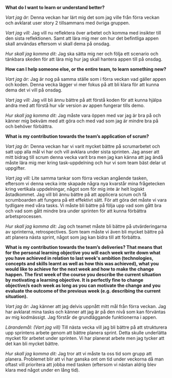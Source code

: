 **What do I want to learn or understand better?**

*Vart jag är:*
Denna veckan har lärt mig det som jag ville från förra veckan och avklarat user story 2 tillsammans med övriga gruppen. 

*Vart jag vill:*
Jag vill nu reflektera över arbetet och komma med insikter till den sista reflektionen. Samt att lära mig mer om hur det befintliga 
appen skall användas eftersom vi skall dema på onsdag.

*Hur skall jag komma dit:*
Jag ska sätta mig ner och följa ett scenario och tänkbara skeden för att lära mig hur jag skall hantera appen till på onsdag.

**How can I help someone else, or the entire team, to learn something new?**

*Vart jag är:*
Jag är nog på samma ställe som i förra veckan vad gäller appen och koden. Denna vecka lägger vi mer fokus på att bli klara för 
att kunna dema det vi vill på onsdag. 

*Vart jag vill:*
Jag vill bli ännu bättre på att förstå koden för att kunna hjälpa andra med att förstå hur vår version av appen
fungerar tills demo.

*Hur skall jag komma dit:*
Jag måste vara öppen med var jag är bra på och känner mig bekväm med att 
göra och med vad som jag är mindre bra på och behöver förbättra.

**What is my contribution towards the team’s application of scrum?**

*Vart jag är:*
Denna veckan har vi varit mycket bättre på scrumarbetet och satt upp alla mål vi har och vill avklara under sista sprinten. 
Jag anser att mitt bidrag till scrum denna vecka varit bra men jag kan känna att jag ändå måste lära mig mer kring task-uppdelning
och hur vi som team bäst delar ut uppgifter.

*Vart jag vill:*
Lite samma tankar som förra veckan angående tasken, eftersom vi denna vecka inte skapade några nya kvarstår mina frågetecken kring
vertikala uppdelningar, något som för mig inte är helt logiskt åstadkommet.
Jag vill bli ännu bättre på att applicera scrum och få scrumboarden att fungera på ett effektivt sätt.
För att göra det måste vi vara tydligare med våra tasks. 
Vi måste bli bättre på följa upp vad som gått bra och vad 
som gått mindre bra under sprinten för att kunna förbättra arbetsprocessen.

*Hur skall jag komma dit:*
Jag och teamet måste bli bättre på utvärderingarna av sprinterna, retrospectives. Som team måste vi även bli mycket bättre på att 
planera nästa sprint, något som jag kan bidra till att förbättra.

**What is my contribution towards the team’s deliveries? That means that for the personal learning objective you will each week write down what you have achieved in relation to last week's ambition (technologies, concepts and skills learnt as well as how this was achieved), what you would like to achieve for the next week and how to make the change happen. The first week of the course you describe the current situation by motivating a learning objective. It is perfectly fine to change objective/s each week as long as you can motivate the change and you evaluate the outcome of the previous week (e.g. describing the current situation).**

*Vart jag är:*
Jag känner att jag delvis uppnått mitt mål från förra veckan. Jag har avklarat mina tasks och känner att jag är på den nivå som
kan förväntas av mig kodmässigt. Jag förstår de grundläggande funktionerna i appen.

*Lärandemål: (Vart jag vill)*
Till nästa vecka vill jag bli bättre på att strukturera upp sprintens arbete genom att bättre planera sprint. Detta skulle underlätta
mycket för arbetet under sprinten. Vi har planerat arbete men jag tycker att det kan bli mycket bättre.

*Hur skall jag komma dit:*
Jag tror att vi måste ta oss tid som grupp att planera. Problemet blir att vi har ganska ont om tid under veckorna då man oftast vill
prioritera att jobba med tasken (eftersom vi nästan aldrig blev klara med något under en lång tid). 
